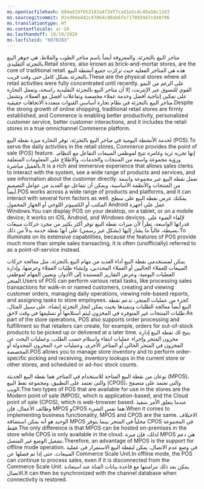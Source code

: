 ```yaml
---
ms.openlocfilehash: 694ad19fb53142a4f2df7cad1e5cdc49a58c12d3
ms.sourcegitcommit: 82ed9ded42c47064c90ab6fe717893447cd48796
ms.translationtype: HT
ms.contentlocale: ar-SA
ms.lasthandoff: 10/19/2020
ms.locfileid: "6070283"
---
```

<span data-ttu-id="06ef5-101">متاجر البيع بالتجزئة، والمعروفة أيضاً باسم متاجر الطوب والملاط، هي جوهر البيع بالتجزئة التقليدي.</span><span class="sxs-lookup"><span data-stu-id="06ef5-101">Retail stores, also known as brick-and-mortar stores, are the core of traditional retail.</span></span> <span data-ttu-id="06ef5-102">هذه هي المتاجر الفعلية حيث تركزت جميع أنشطة البيع بالتجزئة بشكل كامل حتى وقت قريب.</span><span class="sxs-lookup"><span data-stu-id="06ef5-102">These are the physical stores where all retail activities were fully concentrated until recently.</span></span> <span data-ttu-id="06ef5-103">على الرغم من النمو القوي للتسوق عبر الإنترنت، إلا أن متاجر البيع بالتجزئة التقليدية راسخة، وتعمل التجارة على تمكين إنتاجية أفضل وخدمة عملاء مخصصة وتفاعلات أفضل مع العملاء، وتشمل متاجر البيع بالتجزئة في نظام تجارة أساسي القنوات متعددة الاتجاهات حقيقية.</span><span class="sxs-lookup"><span data-stu-id="06ef5-103">Despite the strong growth of online shopping, traditional retail stores are firmly established, and Commerce is enabling better productivity, personalized customer service, better customer interactions, and it includes the retail stores in a true omnichannel Commerce platform.</span></span>

<span data-ttu-id="06ef5-104">لخدمة الأنشطة اليومية في متاجر البيع بالتجزئة، توفر التجارة ميزة نقطة البيع (POS).</span><span class="sxs-lookup"><span data-stu-id="06ef5-104">To serve the daily activities in the retail stores, Commerce provides the point of sale (POS) feature.</span></span> <span data-ttu-id="06ef5-105">إنها تجربة ثرية وغامرة تتيح لموظفي المبيعات التفاعل مع النظام، ورؤية مجموعة واسعة من المنتجات والخدمات، والاطلاع على المعلومات المتعلقة بالعميل مباشرة.</span><span class="sxs-lookup"><span data-stu-id="06ef5-105">It is a rich and immersive experience that allows sales clerks to interact with the system, see a wide range of products and services, and see information about the customer directly.</span></span>
<span data-ttu-id="06ef5-106">تعمل نقطة البيع عبر مجموعة واسعة من المنتجات والأنظمة الأساسية، ويمكن أن تتفاعل مع العديد من عوامل التصميم أيضاً.</span><span class="sxs-lookup"><span data-stu-id="06ef5-106">POS works across a wide range of products and platforms, and it can interact with several form factors as well.</span></span> <span data-ttu-id="06ef5-107">يمكنك عرض نقطة البيع على سطح المكتب أو الكمبيوتر اللوحي أو الجهاز المحمول Android عمل على أجهزة Windows.</span><span class="sxs-lookup"><span data-stu-id="06ef5-107">You can display  POS on your desktop, on a tablet, or on a mobile device; it works on iOS, Android, and Windows devices.</span></span> <span data-ttu-id="06ef5-108">لإلقاء الضوء على قدراتها الواسعة، نظراً لأن ميزات نقطة البيع توفر أكثر بكثير من مجرد حركات مبيعات بسيطة، غالباً ما يشار إليها (بشكل غير رسمي) على أنها نقطة خدمة بدلاً من ذلك.</span><span class="sxs-lookup"><span data-stu-id="06ef5-108">To illuminate on its extensive capabilities, because the features of POS provide much more than simple sales transacting, it is often (unofficially) referred to as a point-of-service instead.</span></span>

<span data-ttu-id="06ef5-109">يمكن لمستخدمي نقطة البيع أداء العديد من مهام البيع بالتجزئة، مثل معالجة حركات المبيعات للعملاء الحاليين أو العملاء المحددين، وإنشاء طلبات العملاء وعرضها، وإدارة العمليات اليومية، وعرض التقارير المستندة إلى الأدوار، وتعيين المهام لموظفي المتجر.</span><span class="sxs-lookup"><span data-stu-id="06ef5-109">Users of POS can perform various retail tasks, like processing sales transactions for walk-in or named customers, creating and viewing customer orders, managing daily operations, viewing role-based reports, and assigning tasks to store employees.</span></span> <span data-ttu-id="06ef5-110">كجزء من عمليات المتجر، تدعم نقطة البيع أيضاً معالجة الطلبات وتنفيذها بحيث يمكن لتجار التجزئة إنشاء، على سبيل المثال، طلبات المنتجات غير المتوفرة في المخزون ليتم استلامها أو تسليمها في وقت لاحق.</span><span class="sxs-lookup"><span data-stu-id="06ef5-110">As part of the store operations, POS also supports order processing and fulfillment so that retailers can create, for example, orders for out-of-stock products to be picked up or delivered at a later time.</span></span> <span data-ttu-id="06ef5-111">يتيح لك نقطة البيع إدارة مخزون المتجر وإجراء عمليات انتقاء واستلام حسب الطلب، وعمليات البحث عن المخزون في المتجر الحالي أو المتاجر الأخرى، وعمليات جرد المخزون المجدولة أو المخصصة.</span><span class="sxs-lookup"><span data-stu-id="06ef5-111">POS allows you to manage store inventory and to perform order-specific picking and receiving, inventory lookups in the current store or other stores, and scheduled or ad-hoc stock counts.</span></span>

<span data-ttu-id="06ef5-112">نوعان من نقطة البيع المتاحة للاستخدام في المتاجر هما نقطة البيع الحديثة (MPOS)، والتي تعتمد على التطبيق، ومجموعة نقط البيع (CPOS)، والتي تعتمد على متصفح الويب.</span><span class="sxs-lookup"><span data-stu-id="06ef5-112">The two types of POS that are available for use in the stores are the Modern point of sale (MPOS), which is application-based, and the Cloud point of sale (CPOS), which is web-browser based.</span></span> <span data-ttu-id="06ef5-113">عندما يتعلق الأمر بتنفيذ وظائف الأعمال، فإن MPOS وCPOS هما نفس الشيء.</span><span class="sxs-lookup"><span data-stu-id="06ef5-113">When it comes to implementing business functionality, MPOS and CPOS are the same.</span></span> <span data-ttu-id="06ef5-114">الاختلاف الوحيد هو أنه يمكن استضافة MPOS محلياً في المتجر بينما يتوفر CPOS في المجموعة فقط.</span><span class="sxs-lookup"><span data-stu-id="06ef5-114">The only difference is that MPOS can be hosted on-premises in the store while CPOS is only available in the cloud.</span></span> <span data-ttu-id="06ef5-115">لذلك، فإن ميزة MPOS هي دعم تشغيل الوضع غير المتصل.</span><span class="sxs-lookup"><span data-stu-id="06ef5-115">Therefore, an advantage of MPOS is the support for offline mode operation.</span></span> <span data-ttu-id="06ef5-116">في وضع عدم الاتصال، يمكن لنقطة البيع الاستمرار في عملية المبيعات، حتى إذا تم فصلها عن Commerce Scale Unit.</span><span class="sxs-lookup"><span data-stu-id="06ef5-116">In offline mode, the POS can continue to process sales, even if it is disconnected from the Commerce Scale Unit.</span></span> <span data-ttu-id="06ef5-117">يمكن بعد ذلك مزامنتها مع قاعدة بيانات القناة عند استعادة الاتصال.</span><span class="sxs-lookup"><span data-stu-id="06ef5-117">It can then be synchronized with the channel database when connectivity is restored.</span></span> 

